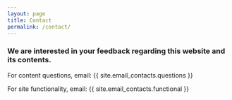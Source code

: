 ```yaml
---
layout: page
title: Contact
permalink: /contact/
---
```

### We are interested in your feedback regarding this website and its contents.

For content questions, email: {{ site.email_contacts.questions }}

For site functionality, email: {{ site.email_contacts.functional }}
